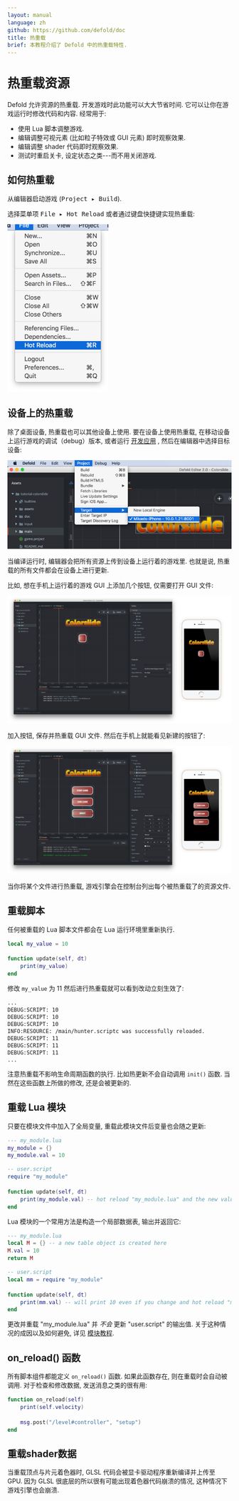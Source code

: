 ```yaml
---
layout: manual
language: zh
github: https://github.com/defold/doc
title: 热重载
brief: 本教程介绍了 Defold 中的热重载特性.
---
```


# 热重载资源

Defold 允许资源的热重载. 开发游戏时此功能可以大大节省时间. 它可以让你在游戏运行时修改代码和内容. 经常用于:

- 使用 Lua 脚本调整游戏.
- 编辑调整可视元素 (比如粒子特效或 GUI 元素) 即时观察效果.
- 编辑调整 shader 代码即时观察效果.
- 测试时重启关卡, 设定状态之类---而不用关闭游戏.

## 如何热重载

从编辑器启动游戏 (<kbd>Project ▸ Build</kbd>).

选择菜单项 <kbd>File ▸ Hot Reload</kbd> 或者通过键盘快捷键实现热重载:

![Reloading resources](/manuals/images/hot-reload/menu.png)

## 设备上的热重载

除了桌面设备, 热重载也可以其他设备上使用. 要在设备上使用热重载, 在移动设备上运行游戏的调试（debug）版本, 或者运行 [开发应用](/zh/manuals/dev-app) , 然后在编辑器中选择目标设备:

![target device](/manuals/images/hot-reload/target.png)

当编译运行时, 编辑器会把所有资源上传到设备上运行着的游戏里. 也就是说, 热重载的所有文件都会在设备上进行更新.

比如, 想在手机上运行着的游戏 GUI 上添加几个按钮, 仅需要打开 GUI 文件:

![reload gui](/manuals/images/hot-reload/gui.png)

加入按钮, 保存并热重载 GUI 文件. 然后在手机上就能看见新建的按钮了:

![reloaded gui](/manuals/images/hot-reload/gui-reloaded.png)

当你将某个文件进行热重载, 游戏引擎会在控制台列出每个被热重载了的资源文件.

## 重载脚本

任何被重载的 Lua 脚本文件都会在 Lua 运行环境里重新执行.

```lua
local my_value = 10

function update(self, dt)
    print(my_value)
end
```

修改 `my_value` 为 11 然后进行热重载就可以看到改动立刻生效了:

```text
...
DEBUG:SCRIPT: 10
DEBUG:SCRIPT: 10
DEBUG:SCRIPT: 10
INFO:RESOURCE: /main/hunter.scriptc was successfully reloaded.
DEBUG:SCRIPT: 11
DEBUG:SCRIPT: 11
DEBUG:SCRIPT: 11
...
```

注意热重载不影响生命周期函数的执行. 比如热更新不会自动调用 `init()` 函数. 当然在这些函数上所做的修改, 还是会被更新的.

## 重载 Lua 模块

只要在模块文件中加入了全局变量, 重载此模块文件后变量也会随之更新:

```lua
--- my_module.lua
my_module = {}
my_module.val = 10
```

```lua
-- user.script
require "my_module"

function update(self, dt)
    print(my_module.val) -- hot reload "my_module.lua" and the new value will print
end
```

Lua 模块的一个常用方法是构造一个局部数据表, 输出并返回它:

```lua
--- my_module.lua
local M = {} -- a new table object is created here
M.val = 10
return M
```

```lua
-- user.script
local mm = require "my_module"

function update(self, dt)
    print(mm.val) -- will print 10 even if you change and hot reload "my_module.lua"
end
```

更改并重载 "my_module.lua" 并 _不会_ 更新 "user.script" 的输出值. 关于这种情况的成因以及如何避免, 详见 [模块教程](/zh/manuals/modules).

## on_reload() 函数

所有脚本组件都能定义 `on_reload()` 函数. 如果此函数存在, 则在重载时会自动被调用. 对于检查和修改数据, 发送消息之类的很有用:

```lua
function on_reload(self)
    print(self.velocity)

    msg.post("/level#controller", "setup")
end
```

## 重载shader数据

当重载顶点与片元着色器时, GLSL 代码会被显卡驱动程序重新编译并上传至 GPU. 因为 GLSL 很底层的所以很有可能出现着色器代码崩溃的情况, 这种情况下游戏引擎也会崩溃.
